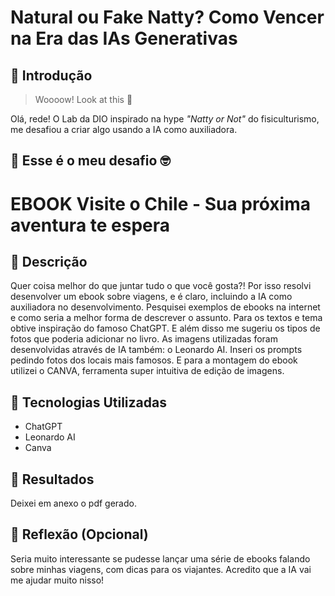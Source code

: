 # Natural ou Fake Natty? Como Vencer na Era das IAs Generativas

## 🚀 Introdução

> Woooow! Look at this 👀

Olá, rede! O Lab da DIO inspirado na hype _"Natty or Not"_ do fisiculturismo, me desafiou a criar algo usando a IA como auxiliadora. 

## 🎯 Esse é o meu desafio 🤓

# EBOOK Visite o Chile - Sua próxima aventura te espera

## 📒 Descrição
Quer coisa melhor do que juntar tudo o que você gosta?! Por isso resolvi desenvolver um ebook sobre viagens, e é claro, incluindo a IA como auxiliadora no desenvolvimento. 
Pesquisei exemplos de ebooks na internet e como seria a melhor forma de descrever o assunto. 
Para os textos e tema obtive inspiração do famoso ChatGPT. E além disso me sugeriu os tipos de fotos que poderia adicionar no livro.
As imagens utilizadas foram desenvolvidas através de IA também: o Leonardo AI. Inseri os prompts pedindo fotos dos locais mais famosos.
E para a montagem do ebook utilizei o CANVA, ferramenta super intuitiva de edição de imagens.

## 🤖 Tecnologias Utilizadas
 * ChatGPT
 * Leonardo AI
 * Canva

## 🚀 Resultados
Deixei em anexo o pdf gerado.

## 💭 Reflexão (Opcional)
Seria muito interessante se pudesse lançar uma série de ebooks falando sobre minhas viagens, com dicas para os viajantes. 
Acredito que a IA vai me ajudar muito nisso!
